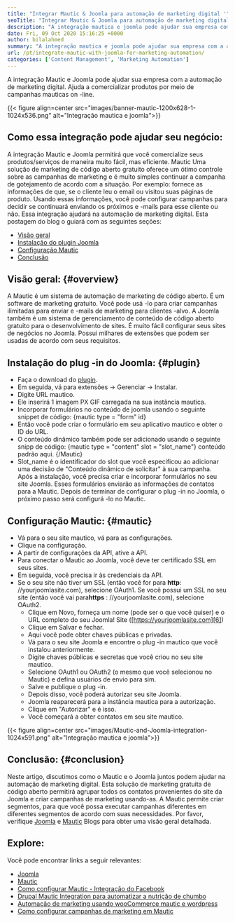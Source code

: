 ```yaml
---
title: "Integrar Mautic & Joomla para automação de marketing digital '" 
seoTitle: "Integrar Mautic & Joomla para automação de marketing digital" 
description: "A integração mautica e joomla pode ajudar sua empresa com a automação de marketing digital. Ajuda a comercializar produtos por meio de campanhas mauticas." 
date: Fri, 09 Oct 2020 15:16:25 +0000
author: bilalahmed
summary: "A integração mautica e joomla pode ajudar sua empresa com a automação de marketing digital. Ajuda a comercializar produtos por meio de campanhas mauticas on -line." 
url: /pt/integrate-mautic-with-joomla-for-marketing-automation/
categories: ['Content Management', 'Marketing Automation']
---
```


A integração Mautic e Joomla pode ajudar sua empresa com a automação de marketing digital. Ajuda a comercializar produtos por meio de campanhas mauticas on -line.

{{< figure align=center src="images/banner-mautic-1200x628-1-1024x536.png" alt="Integração mautica e joomla">}}


## Como essa integração pode ajudar seu negócio:
A integração Mautic e Joomla permitirá que você comercialize seus produtos/serviços de maneira muito fácil, mas eficiente. Mautic Uma solução de marketing de código aberto gratuito oferece um ótimo controle sobre as campanhas de marketing e é muito simples continuar a campanha de gotejamento de acordo com a situação. Por exemplo: fornece as informações de que, se o cliente leu o email ou visitou suas páginas de produto. Usando essas informações, você pode configurar campanhas para decidir se continuará enviando os próximos e -mails para esse cliente ou não. Essa integração ajudará na automação de marketing digital. Esta postagem do blog o guiará com as seguintes seções:
  * [Visão geral][1]
  * [Instalação do plugin Joomla][2]
  * [Configuração Mautic][3]
  * [Conclusão][4]

## Visão geral: {#overview}

A Mautic é um sistema de automação de marketing de código aberto. É um software de marketing gratuito. Você pode usá -lo para criar campanhas ilimitadas para enviar e -mails de marketing para clientes -alvo.
A Joomla também é um sistema de gerenciamento de conteúdo de código aberto gratuito para o desenvolvimento de sites. É muito fácil configurar seus sites de negócios no Joomla. Possui milhares de extensões que podem ser usadas de acordo com seus requisitos.

## Instalação do plug -in do Joomla: {#plugin}

  * Faça o download do [plugin][5].
  * Em seguida, vá para extensões -> Gerenciar -> Instalar.
  * Digite URL mautico.
  * Ele inserirá 1 imagem PX GIF carregada na sua instância mautica.
  * Incorporar formulários no conteúdo de joomla usando o seguinte snippet de código: {mautic type = "form" id}
  * Então você pode criar o formulário em seu aplicativo mautico e obter o ID do URL.
  * O conteúdo dinâmico também pode ser adicionado usando o seguinte snipp de código: {mautic type = "content" slot = "slot_name"} conteúdo padrão aqui. {/Mautic}
  * Slot_name é o identificador do slot que você especificou ao adicionar uma decisão de "Conteúdo dinâmico de solicitar" à sua campanha.
Após a instalação, você precisa criar e incorporar formulários no seu site Joomla. Esses formulários enviarão as informações de contatos para a Mautic. Depois de terminar de configurar o plug -in no Joomla, o próximo passo será configurá -lo no Mautic.

## Configuração Mautic: {#mautic}

  * Vá para o seu site mautico, vá para as configurações.
  * Clique na configuração.
  * A partir de configurações da API, ative a API.
  * Para conectar o Mautic ao Joomla, você deve ter certificado SSL em seus sites.
  * Em seguida, você precisa ir às credenciais da API.
* Se o seu site não tiver um SSL (então você for para **http**: //yourjoomlasite.com), selecione OAuth1. Se você possui um SSL no seu site (então você vai para**https** : //yourjoomlasite.com), selecione OAuth2.
  * Clique em Novo, forneça um nome (pode ser o que você quiser) e o URL completo do seu Joomla! Site ([https://yourjoomlasite.com][6])
  * Clique em Salvar e fechar.
  * Aqui você pode obter chaves públicas e privadas.
  * Vá para o seu site Joomla e encontre o plug -in mautico que você instalou anteriormente.
  * Digite chaves públicas e secretas que você criou no seu site mautico.
  * Selecione OAuth1 ou OAuth2 (o mesmo que você selecionou no Mautic) e defina usuários de envio para sim.
  * Salve e publique o plug -in.
  * Depois disso, você poderá autorizar seu site Joomla.
  * Joomla reaparecerá para a instância mautica para a autorização.
  * Clique em "Autorizar" e é isso.
  * Você começará a obter contatos em seu site mautico.

{{< figure align=center src="images/Mautic-and-Joomla-integration-1024x591.png" alt="Integração mautica e joomla">}}


## Conclusão: {#conclusion}

Neste artigo, discutimos como o Mautic e o Joomla juntos podem ajudar na automação de marketing digital. Esta solução de marketing gratuita de código aberto permitirá agrupar todos os contatos provenientes do site da Joomla e criar campanhas de marketing usando-as. A Mautic permite criar segmentos, para que você possa executar campanhas diferentes em diferentes segmentos de acordo com suas necessidades. Por favor, verifique [Joomla][7] e [Mautic][8] Blogs para obter uma visão geral detalhada.

## Explore:
Você pode encontrar links a seguir relevantes:
  * [Joomla][7]
  * [Mautic][8]
  * [Como configurar Mautic - Integração do Facebook][9]
  * [Drupal Mautic Integration para automatizar a nutrição de chumbo][10]
  * [Automação de marketing usando wooCommerce mautic e wordpress][11]
  * [Como configurar campanhas de marketing em Mautic][12]



[1]: #overview
[2]: #plugin
[3]: #mautic
[4]: #conclusion
[5]: https://href.li/?https://extensions.joomla.org/extension/mautic/
[6]: https://href.li/?https://yourjoomlasite.com
[7]: https://products.containerize.com/content-management/joomla
[8]: https://products.containerize.com/marketing-automation/mautic
[9]: https://blog.containerize.com/marketing-automation/how-to-setup-mautic-facebook-integration/
[10]: https://blog.containerize.com/content-management/drupal-tutorial-automate-lead-growth-with-drupal-mautic/
[11]: https://blog.containerize.com/blogging/marketing-automation-using-mautic-and-wordpress-woocommerce/
[12]: https://blog.containerize.com/marketing-automation/how-to-setup-marketing-campaigns-using-mautic-campaign-builder/
